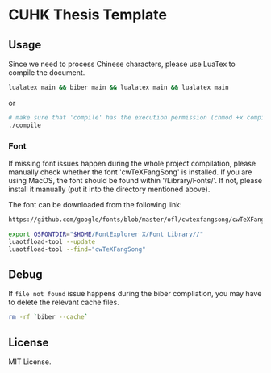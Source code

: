# CUHK Thesis Template

## Usage

Since we need to process Chinese characters, please use LuaTex to compile the document.

```bash
lualatex main && biber main && lualatex main && lualatex main
```

or

```bash
# make sure that 'compile' has the execution permission (chmod +x compile)
./compile
```

### Font
If missing font issues happen during the whole project compilation, please manually check whether the font 'cwTeXFangSong' is installed. If you are using MacOS, the font should be found within '/Library/Fonts/'. If not, please install it manually (put it into the directory mentioned above).

The font can be downloaded from the following link:

```bash
https://github.com/google/fonts/blob/master/ofl/cwtexfangsong/cwTeXFangSong-zhonly.ttf
```

```bash
export OSFONTDIR="$HOME/FontExplorer X/Font Library//"
luaotfload-tool --update
luaotfload-tool --find="cwTeXFangSong"
```

## Debug
If `file not found` issue happens during the biber compliation, you may have to delete the relevant cache files.

```bash
rm -rf `biber --cache`
```

## License

MIT License.
